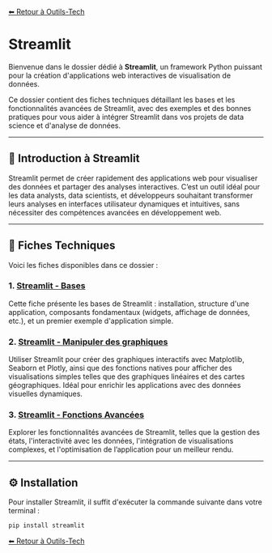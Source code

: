 [⬅ Retour à Outils-Tech](../README.md)

# Streamlit

Bienvenue dans le dossier dédié à **Streamlit**, un framework Python puissant pour la création d'applications web interactives de visualisation de données.

Ce dossier contient des fiches techniques détaillant les bases et les fonctionnalités avancées de Streamlit, avec des exemples et des bonnes pratiques pour vous aider à intégrer Streamlit dans vos projets de data science et d'analyse de données.

---

## 🚀 Introduction à Streamlit

Streamlit permet de créer rapidement des applications web pour visualiser des données et partager des analyses interactives. C’est un outil idéal pour les data analysts, data scientists, et développeurs souhaitant transformer leurs analyses en interfaces utilisateur dynamiques et intuitives, sans nécessiter des compétences avancées en développement web.

---

## 📑 Fiches Techniques

Voici les fiches disponibles dans ce dossier :

### 1. **[Streamlit - Bases](./data/streamlit_bases.md)**
Cette fiche présente les bases de Streamlit : installation, structure d'une application, composants fondamentaux (widgets, affichage de données, etc.), et un premier exemple d'application simple.

### 2. **[Streamlit - Manipuler des graphiques](./data/streamlit_manipuler_graphiques.md)**
Utiliser Streamlit pour créer des graphiques interactifs avec Matplotlib, Seaborn et Plotly, ainsi que des fonctions natives pour afficher des visualisations simples telles que des graphiques linéaires et des cartes géographiques. Idéal pour enrichir les applications avec des données visuelles dynamiques.

### 3. **[Streamlit - Fonctions Avancées](./data/streamlit_fonctions_avancees.md)**
Explorer les fonctionnalités avancées de Streamlit, telles que la gestion des états, l'interactivité avec les données, l'intégration de visualisations complexes, et l'optimisation de l’application pour un meilleur rendu.

---

## ⚙️ Installation

Pour installer Streamlit, il suffit d'exécuter la commande suivante dans votre terminal :

```bash
pip install streamlit
```

[⬅ Retour à Outils-Tech](../README.md)
